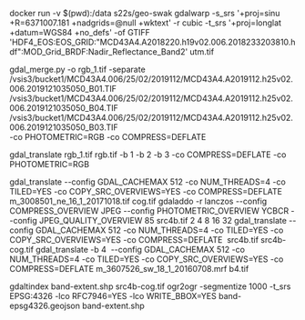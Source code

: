  docker run -v $(pwd):/data s22s/geo-swak gdalwarp -s_srs '+proj=sinu +R=6371007.181 +nadgrids=@null +wktext' -r cubic -t_srs '+proj=longlat +datum=WGS84 +no_defs' -of GTIFF 'HDF4_EOS:EOS_GRID:"MCD43A4.A2018220.h19v02.006.2018233203810.hdf":MOD_Grid_BRDF:Nadir_Reflectance_Band2'  utm.tif

gdal_merge.py -o rgb_1.tif -separate \
/vsis3/bucket1/MCD43A4.006/25/02/2019112/MCD43A4.A2019112.h25v02.006.2019121035050_B01.TIF \
/vsis3/bucket1/MCD43A4.006/25/02/2019112/MCD43A4.A2019112.h25v02.006.2019121035050_B04.TIF \
/vsis3/bucket1/MCD43A4.006/25/02/2019112/MCD43A4.A2019112.h25v02.006.2019121035050_B03.TIF \
 -co PHOTOMETRIC=RGB -co COMPRESS=DEFLATE 

gdal_translate rgb_1.tif rgb.tif -b 1 -b 2 -b 3 -co COMPRESS=DEFLATE -co PHOTOMETRIC=RGB


gdal_translate --config GDAL_CACHEMAX 512 -co NUM_THREADS=4 -co TILED=YES -co COPY_SRC_OVERVIEWS=YES -co COMPRESS=DEFLATE m_3008501_ne_16_1_20171018.tif cog.tif
gdaladdo -r lanczos --config COMPRESS_OVERVIEW JPEG --config PHOTOMETRIC_OVERVIEW YCBCR --config JPEG_QUALITY_OVERVIEW 85 src4b.tif 2 4 8 16 32 
gdal_translate --config GDAL_CACHEMAX 512 -co NUM_THREADS=4 -co TILED=YES -co COPY_SRC_OVERVIEWS=YES -co COMPRESS=DEFLATE  src4b.tif src4b-cog.tif 
gdal_translate -b 4  --config GDAL_CACHEMAX 512 -co NUM_THREADS=4 -co TILED=YES -co COPY_SRC_OVERVIEWS=YES -co COMPRESS=DEFLATE m_3607526_sw_18_1_20160708.mrf b4.tif 

gdaltindex band-extent.shp src4b-cog.tif 
ogr2ogr -segmentize 1000 -t_srs EPSG:4326 -lco RFC7946=YES -lco WRITE_BBOX=YES band-epsg4326.geojson band-extent.shp 


